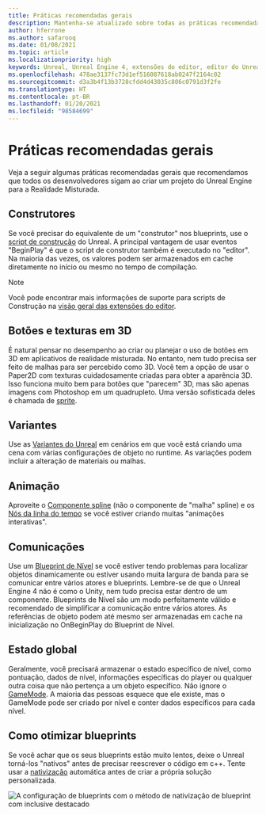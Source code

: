 ```yaml
---
title: Práticas recomendadas gerais
description: Mantenha-se atualizado sobre todas as práticas recomendadas para o desenvolvimento de aplicativos de realidade misturada em um Unreal Engine.
author: hferrone
ms.author: safarooq
ms.date: 01/08/2021
ms.topic: article
ms.localizationpriority: high
keywords: Unreal, Unreal Engine 4, extensões do editor, editor do Unreal, UE4, HoloLens, HoloLens 2, realidade misturada, desenvolvimento, documentação, guias, recursos, headset de realidade misturada, headset do windows mixed reality, headset de realidade virtual, portabilidade, atualização
ms.openlocfilehash: 478ae3137fc73d1ef516087618ab0247f2164c02
ms.sourcegitcommit: d3a3b4f13b3728cfdd4d43035c806c0791d3f2fe
ms.translationtype: HT
ms.contentlocale: pt-BR
ms.lasthandoff: 01/20/2021
ms.locfileid: "98584699"
---
```

# <a name="general-best-practices"></a>Práticas recomendadas gerais

Veja a seguir algumas práticas recomendadas gerais que recomendamos que todos os desenvolvedores sigam ao criar um projeto do Unreal Engine para a Realidade Misturada.

## <a name="constructors"></a>Construtores

Se você precisar do equivalente de um "construtor" nos blueprints, use o [script de construção](https://docs.unrealengine.com/ProgrammingAndScripting/Blueprints/UserGuide/UserConstructionScript/index.html) do Unreal. A principal vantagem de usar eventos "BeginPlay" é que o script de construtor também é executado no "editor". Na maioria das vezes, os valores podem ser armazenados em cache diretamente no início ou mesmo no tempo de compilação.

> [!NOTE]
> Você pode encontrar mais informações de suporte para scripts de Construção na [visão geral das extensões do editor](unreal-editor-extensions.md#construction-scripts).

## <a name="3d-buttons-and-textures"></a>Botões e texturas em 3D

É natural pensar no desempenho ao criar ou planejar o uso de botões em 3D em aplicativos de realidade misturada. No entanto, nem tudo precisa ser feito de malhas para ser percebido como 3D. Você tem a opção de usar o Paper2D com texturas cuidadosamente criadas para obter a aparência 3D. Isso funciona muito bem para botões que "parecem" 3D, mas são apenas imagens com Photoshop em um quadrupleto. Uma versão sofisticada deles é chamada de [sprite](https://docs.unrealengine.com/AnimatingObjects/Paper2D/Sprites/index.html).

## <a name="variants"></a>Variantes

Use as [Variantes do Unreal](https://docs.unrealengine.com/Basics/Levels/Variants/index.html) em cenários em que você está criando uma cena com várias configurações de objeto no runtime. As variações podem incluir a alteração de materiais ou malhas. 

## <a name="animation"></a>Animação

Aproveite o [Componente spline](https://docs.unrealengine.com/API/Runtime/Engine/Components/USplineComponent/index.html) (não o componente de "malha" spline) e os [Nós da linha do tempo](https://docs.unrealengine.com/ProgrammingAndScripting/Blueprints/UserGuide/Timelines/index.html) se você estiver criando muitas "animações interativas". 

<!-- You can find a comprehensive [video tutorial here](https://www.youtube.com/watch?v=bWXI91FdMtk&ab_channel=DoubleCrossGames). -->

## <a name="communications"></a>Comunicações

Use um [Blueprint de Nível](https://docs.unrealengine.com/ProgrammingAndScripting/Blueprints/UserGuide/Types/LevelBlueprint/index.html) se você estiver tendo problemas para localizar objetos dinamicamente ou estiver usando muita largura de banda para se comunicar entre vários atores e blueprints. Lembre-se de que o Unreal Engine 4 não é como o Unity, nem tudo precisa estar dentro de um componente. Blueprints de Nível são um modo perfeitamente válido e recomendado de simplificar a comunicação entre vários atores. As referências de objeto podem até mesmo ser armazenadas em cache na inicialização no OnBeginPlay do Blueprint de Nível.

## <a name="global-state"></a>Estado global

Geralmente, você precisará armazenar o estado específico de nível, como pontuação, dados de nível, informações específicas do player ou qualquer outra coisa que não pertença a um objeto específico. Não ignore o [GameMode](https://docs.unrealengine.com/en-US/InteractiveExperiences/Framework/GameMode/index.html). A maioria das pessoas esquece que ele existe, mas o GameMode pode ser criado por nível e conter dados específicos para cada nível.

## <a name="optimizing-blueprints"></a>Como otimizar blueprints

Se você achar que os seus blueprints estão muito lentos, deixe o Unreal torná-los "nativos" antes de precisar reescrever o código em c++. Tente usar a [nativização](https://docs.unrealengine.com/ProgrammingAndScripting/Blueprints/TechnicalGuide/NativizingBlueprints/index.html) automática antes de criar a própria solução personalizada.

![A configuração de blueprints com o método de nativização de blueprint com inclusive destacado](images/unreal-general-practices-img-01.jpg)
